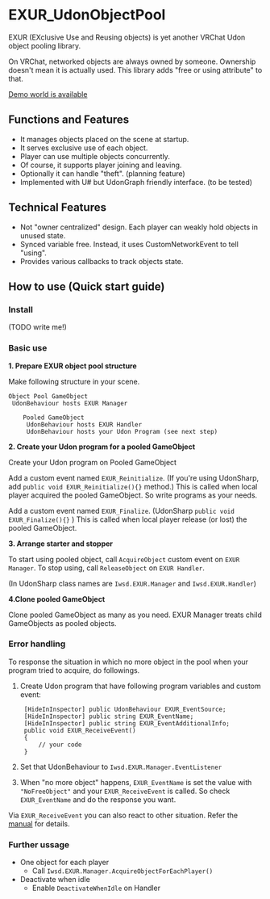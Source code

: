 # EXUR_UdonObjectPool
EXUR (EXclusive Use and Reusing objects) is yet another VRChat Udon object pooling library.

On VRChat, networked objects are always owned by someone. Ownership doesn't mean it is actually used. This library adds "free or using attribute" to that.

[Demo world is available](https://vrchat.com/home/launch?worldId=wrld_c05c3ccf-32e5-4233-80f8-4f8bb0d1d0ad)


## Functions and Features
* It manages objects placed on the scene at startup.
* It serves exclusive use of each object.
* Player can use multiple objects concurrently.
* Of course, it supports player joining and leaving.
* Optionally it can handle "theft". (planning feature)
* Implemented with U# but UdonGraph friendly interface. (to be tested)

## Technical Features
* Not "owner centralized" design. Each player can weakly hold objects in unused state.
* Synced variable free. Instead, it uses CustomNetworkEvent to tell "using".
* Provides various callbacks to track objects state.


## How to use (Quick start guide)

### Install

(TODO write me!)


### Basic use

**1. Prepare EXUR object pool structure**

Make following structure in your scene.

    Object Pool GameObject
     UdonBehaviour hosts EXUR Manager

        Pooled GameObject
         UdonBehaviour hosts EXUR Handler
         UdonBehaviour hosts your Udon Program (see next step)


**2. Create your Udon program for a pooled GameObject**

Create your Udon program on Pooled GameObject

Add a custom event named `EXUR_Reinitialize`.
(If you're using UdonSharp, add `public void EXUR_Reinitialize(){}` method.)
This is called when local player acquired the pooled GameObject. So write programs as your needs.

Add a custom event named `EXUR_Finalize`. (UdonSharp `public void EXUR_Finalize(){}` )
This is called when local player release (or lost) the pooled GameObject.


**3. Arrange starter and stopper**

To start using pooled object, call `AcquireObject` custom event on `EXUR Manager`.
To stop using, call `ReleaseObject` on `EXUR Handler`.

(In UdonSharp class names are `Iwsd.EXUR.Manager` and `Iwsd.EXUR.Handler`)


**4.Clone pooled GameObject**

Clone pooled GameObject as many as you need. EXUR Manager treats child GameObjects as pooled objects.


### Error handling

To response the situation in which no more object in the pool when your program tried to acquire, do followings.

1. Create Udon program that have following program variables and custom event:

        [HideInInspector] public UdonBehaviour EXUR_EventSource;
        [HideInInspector] public string EXUR_EventName;
        [HideInInspector] public string EXUR_EventAdditionalInfo;
        public void EXUR_ReceiveEvent()
        {
            // your code 
        }

2. Set that UdonBehaviour to `Iwsd.EXUR.Manager.EventListener`
3. When "no more object" happens, `EXUR_EventName` is set the value with `"NoFreeObject"` and your `EXUR_ReceiveEvent` is called.
  So check `EXUR_EventName` and do the response you want.

Via `EXUR_ReceiveEvent` you can also react to other situation.
Refer the [manual](Docs/manual.md#exur_recieveevent-custom-event-API) for details.


### Further ussage

* One object for each player
    * Call `Iwsd.EXUR.Manager.AcquireObjectForEachPlayer()`
* Deactivate when idle
    * Enable `DeactivateWhenIdle` on Handler
